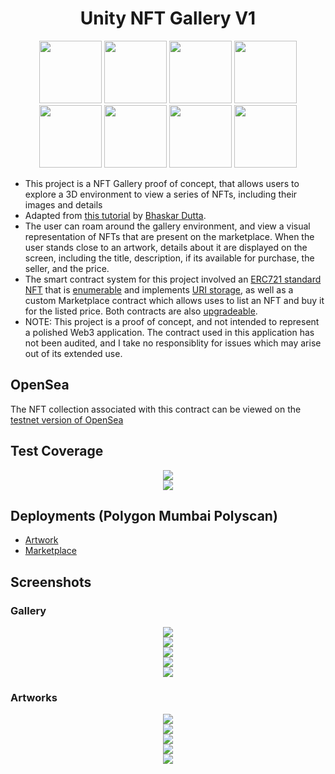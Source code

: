 <div align="center"><h1>Unity NFT Gallery V1</h1></div>

<div align="center">
  <a href="https://unity.com/"><img src="./READMEContent/StackLogos/Unity.png" width="100" height="100"></a>
  <a href="https://learn.microsoft.com/en-us/dotnet/csharp/tour-of-csharp/"><img src="./READMEContent/StackLogos/CSharp.png" width="100" height="100"></a>
  <a href="https://nethereum.com/"><img src="./READMEContent/StackLogos/Nethereum.png" width="100" height="100"></a>
  <a href="https://docs.soliditylang.org/en/v0.8.17/"><img src="./READMEContent/StackLogos/Solidity.png" width="100" height="100"></a>
  <a href="https://www.openzeppelin.com/"><img src="./READMEContent/StackLogos/OpenZeppelin.png" width="100" height="100"></a>
  <a href="https://hardhat.org/"><img src="./READMEContent/StackLogos/Hardhat.png" width="100" height="100"></a>
  <a href="https://polygon.technology/"><img src="./READMEContent/StackLogos/Polygon.png" width="100" height="100"></a>
  <a href="https://www.typescriptlang.org/"><img src="./READMEContent/StackLogos/Typescript.png" width="100" height="100"></a>
</div>

- This project is a NFT Gallery proof of concept, that allows users to explore a 3D environment to view a series of NFTs, including their images and details
- Adapted from [this tutorial](https://learn.figment.io/tutorials/building-a-3d-art-gallery-using-unity3d-and-nethereum) by [Bhaskar Dutta](https://github.com/BhaskarDutta2209).
- The user can roam around the gallery environment, and view a visual representation of NFTs that are present on the marketplace. When the user stands close to an artwork, details about it are displayed on the screen, including the title, description, if its available for purchase, the seller, and the price.
- The smart contract system for this project involved an [ERC721 standard NFT](https://ethereum.org/en/developers/docs/standards/tokens/erc-721/) that is [enumerable](https://docs.openzeppelin.com/contracts/3.x/api/token/erc721#IERC721Enumerable) and implements [URI storage](https://docs.openzeppelin.com/contracts/4.x/api/token/erc721#ERC721URIStorage), as well as a custom Marketplace contract which allows uses to list an NFT and buy it for the listed price. Both contracts are also [upgradeable](https://docs.openzeppelin.com/contracts/4.x/upgradeable). 
- NOTE: This project is a proof of concept, and not intended to represent a polished Web3 application. The contract used in this application has not been audited, and I take no responsiblity for issues which may arise out of its extended use.

## OpenSea
The NFT collection associated with this contract can be viewed on the [testnet version of OpenSea](https://testnets.opensea.io/collection/unity-nft-gallery-collection)

## Test Coverage
<div align="center"><img src="./READMEContent/TestCoverage/AllTests.PNG" /></div>
<div align="center"><img src="./READMEContent/TestCoverage/Coverage.PNG" /></div>

## Deployments (Polygon Mumbai Polyscan)
- [Artwork](https://mumbai.polygonscan.com/address/0x71327218f2753D67680D3735C9C3D9379E8d1109#code)
- [Marketplace](https://mumbai.polygonscan.com/address/0xAe6c254ab47F360dD9Aeb6cf59de98065Dfb492E#code)

## Screenshots

### Gallery
<div align="center"><img src="./READMEContent/Gallery/IntroRoom.PNG" /></div>
<div align="center"><img src="./READMEContent/Gallery/Shot1.PNG" /></div>
<div align="center"><img src="./READMEContent/Gallery/Shot2.PNG" /></div>
<div align="center"><img src="./READMEContent/Gallery/Shot3.PNG" /></div>
<div align="center"><img src="./READMEContent/Gallery/Shot4.PNG" /></div>

### Artworks
<div align="center"><img src="./READMEContent/Gallery/Artwork1.PNG" /></div>
<div align="center"><img src="./READMEContent/Gallery/Artwork2.PNG" /></div>
<div align="center"><img src="./READMEContent/Gallery/Artwork3.PNG" /></div>
<div align="center"><img src="./READMEContent/Gallery/Artwork4.PNG" /></div>
<div align="center"><img src="./READMEContent/Gallery/Artwork5.PNG" /></div>
